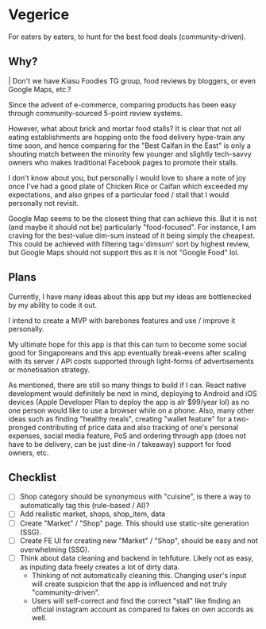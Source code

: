 # Vegerice

For eaters by eaters, to hunt for the best food deals (community-driven).

## Why?

| Don't we have Kiasu Foodies TG group, food reviews by bloggers, or even Google Maps, etc.?

Since the advent of e-commerce, comparing products has been easy through community-sourced 5-point review systems.

However, what about brick and mortar food stalls? It is clear that not all eating establishments are hopping onto the food delivery hype-train any time soon, and hence comparing for the "Best Caifan in the East" is only a shouting match between the minority few younger and slightly tech-savvy owners who makes traditional Facebook pages to promote their stalls.

I don't know about you, but personally I would love to share a note of joy once I've had a  good plate of Chicken Rice or Caifan which exceeded my expectations, and also gripes of a particular food / stall that I would personally not revisit.

Google Map seems to be the closest thing that can achieve this. But it is not (and maybe it should not be) particularly "food-focused". For instance, I am craving for the best-value dim-sum instead of it being simply the cheapest. This could be achieved with filtering tag='dimsum' sort by highest review, but Google Maps should not support this as it is not "Google Food" lol. 

## Plans

Currently, I have many ideas about this app but  my ideas are bottlenecked by my ability to code it out.

I intend to create a MVP with barebones features and use / improve it personally. 

My ultimate hope for this app is that this can turn to become some social good for Singaporeans and this app eventually break-evens after scaling with its server / API costs supported through light-forms of advertisements or monetisation strategy.

As mentioned, there are still so many things to build if I can. React native development would definitely be next in mind, deploying to Android and iOS devices (Apple Developer Plan to deploy the app is alr $99/year lol) as no one person would like to use a browser while on a phone. Also, many other ideas such as finding "healthy meals", creating "wallet feature" for a two-pronged contributing of price data and also tracking of one's personal expenses, social media feature, PoS and ordering through app (does not have to be delivery, can be just dine-in / takeaway) support for food owners, etc.

## Checklist

- [ ] Shop category should be synonymous with "cuisine", is there a way to automatically tag this (rule-based / AI)? 
- [ ] Add realistic market, shops, shop_item, data
- [ ] Create "Market" / "Shop"  page. This should use static-site generation (SSG). 
- [ ] Create FE UI for creating new "Market" / "Shop", should be easy and not overwhelming (SSG).
- [ ] Think about data cleaning and backend in tehfuture. Likely not as easy, as inputing data freely creates a lot of dirty data.
    - Thinking of not automatically cleaning this. Changing user's input will create suspicion that the app is influenced and not truly "community-driven".
    - Users will self-correct and find the correct "stall" like finding an official instagram account as compared to fakes on own accords as well.

